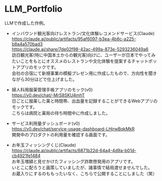 # LLM_Portfolio
LLMで作成した作例。  
  
- インバウンド観光客向けレストラン/文化体験レコメンドサービス(Claude)  
  https://claude.ai/public/artifacts/95af6097-b3ea-4b6c-a225-b8a4a570bad3  
  https://claude.ai/share/7de02f98-42ac-499a-873e-5293236049a6  
  訪日観光客(特に中国本土からの観光客)向けに、ユーザーが日本でやってみたいことをもとにオススメのレストランや文化体験を提案するチャットボットアプリのモックです。  
  会社の合宿にて新規事業の模擬プレゼン用に作成したもので、方向性を聞きながら30分ほどで仕上げました。  

- 婦人科用服薬管理手帳アプリのモック(v0)  
  https://v0.dev/chat/-MrS8SKU4mhT  
  日ごとに服薬した薬と時間帯、出血量を記録することができるWebアプリのモックです。  
  こちらは病院と薬局の待ち時間中に作成しました。   

- サービス利用量ダッシュボード(v0)  
  https://v0.dev/chat/service-usage-dashboard-LHjrwBqkMkR  
  開発中のプロダクトの利用量を確認する画面です。  

- お年玉フィッシングくじ(Claude)  
  https://claude.ai/public/artifacts/6871b22d-64a4-4d9a-b01d-cb4921fe1484  
  お年玉増額と見せかけたフィッシング詐欺啓発用のアプリです。  
  いとこに配ろうと画策していましたが、諸事情で結局渡せませんでした。  
  お蔵入りにするのももったいなく、こちらで公開することにしました（笑）  
